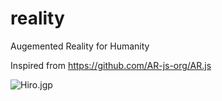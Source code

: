 # reality
Augemented Reality for Humanity

Inspired from https://github.com/AR-js-org/AR.js

![Hiro.jgp](https://github.com/jeromeetienne/AR.js/blob/master/data/images/HIRO.jpg)


